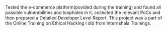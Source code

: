 Tested the e-commerce platform(povided during the training) and found all possible vulnerabilities and loopholes in it, collected the relevant PoCs and then prepared a Detailed Developer Level Report. This project was a part of the Online Training on Ethical Hacking I did from Internshala Trainings.
